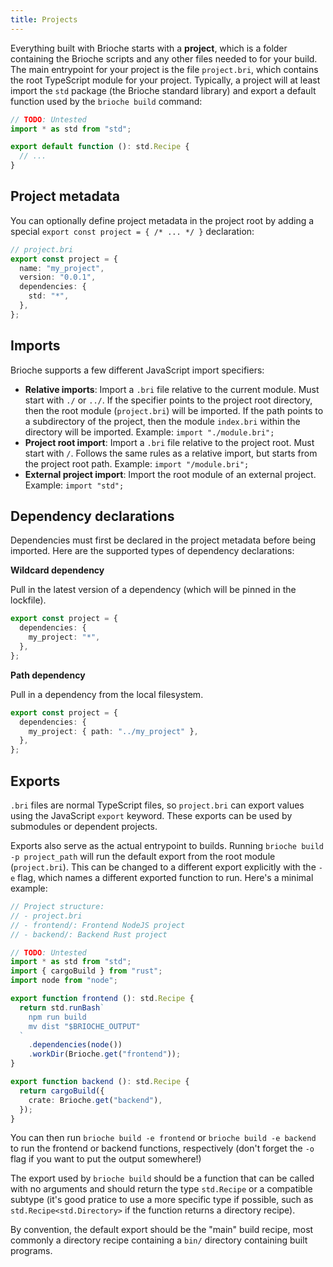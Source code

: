 ```yaml
---
title: Projects
---
```


Everything built with Brioche starts with a **project**, which is a folder containing the Brioche scripts and any other files needed to for your build. The main entrypoint for your project is the file `project.bri`, which contains the root TypeScript module for your project. Typically, a project will at least import the `std` package (the Brioche standard library) and export a default function used by the `brioche build` command:

```ts
// TODO: Untested
import * as std from "std";

export default function (): std.Recipe {
  // ...
}
```

## Project metadata

You can optionally define project metadata in the project root by adding a special `export const project = { /* ... */ }` declaration:

```ts
// project.bri
export const project = {
  name: "my_project",
  version: "0.0.1",
  dependencies: {
    std: "*",
  },
};
```

## Imports

Brioche supports a few different JavaScript import specifiers:

- **Relative imports**: Import a `.bri` file relative to the current module. Must start with `./` or `../`. If the specifier points to the project root directory, then the root module (`project.bri`) will be imported. If the path points to a subdirectory of the project, then the module `index.bri` within the directory will be imported. Example: `import "./module.bri";`
- **Project root import**: Import a `.bri` file relative to the project root. Must start with `/`. Follows the same rules as a relative import, but starts from the project root path. Example: `import "/module.bri";`
- **External project import**: Import the root module of an external project. Example: `import "std";`

## Dependency declarations

Dependencies must first be declared in the project metadata before being imported. Here are the supported types of dependency declarations:

**Wildcard dependency**

Pull in the latest version of a dependency (which will be pinned in the lockfile).

```ts
export const project = {
  dependencies: {
    my_project: "*",
  },
};
```

**Path dependency**

Pull in a dependency from the local filesystem.

```ts
export const project = {
  dependencies: {
    my_project: { path: "../my_project" },
  },
};
```

## Exports

`.bri` files are normal TypeScript files, so `project.bri` can export values using the JavaScript `export` keyword. These exports can be used by submodules or dependent projects.

Exports also serve as the actual entrypoint to builds. Running `brioche build -p project_path` will run the default export from the root module (`project.bri`). This can be changed to a different export explicitly with the `-e` flag, which names a different exported function to run. Here's a minimal example:

```ts
// Project structure:
// - project.bri
// - frontend/: Frontend NodeJS project
// - backend/: Backend Rust project

// TODO: Untested
import * as std from "std";
import { cargoBuild } from "rust";
import node from "node";

export function frontend (): std.Recipe {
  return std.runBash`
    npm run build
    mv dist "$BRIOCHE_OUTPUT"
  `
    .dependencies(node())
    .workDir(Brioche.get("frontend"));
}

export function backend (): std.Recipe {
  return cargoBuild({
    crate: Brioche.get("backend"),
  });
}
```

You can then run `brioche build -e frontend` or `brioche build -e backend` to run the frontend or backend functions, respectively (don't forget the `-o` flag if you want to put the output somewhere!)

The export used by `brioche build` should be a function that can be called with no arguments and should return the type `std.Recipe` or a compatible subtype (it's good pratice to use a more specific type if possible, such as `std.Recipe<std.Directory>` if the function returns a directory recipe).

By convention, the default export should be the "main" build recipe, most commonly a directory recipe containing a `bin/` directory containing built programs.

